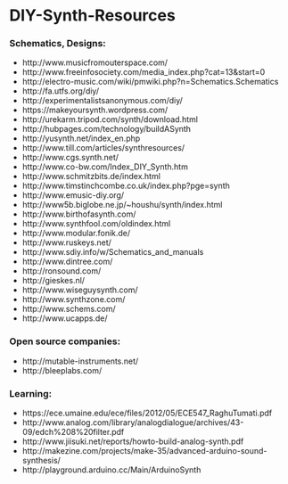 <h1>DIY-Synth-Resources</h2>

<h3>Schematics, Designs:</h3>
<ul>
<li>http://www.musicfromouterspace.com/</li>
<li>http://www.freeinfosociety.com/media_index.php?cat=13&start=0</li>
<li>http://electro-music.com/wiki/pmwiki.php?n=Schematics.Schematics</li>
<li>http://fa.utfs.org/diy/</li>
<li>http://experimentalistsanonymous.com/diy/</li>
<li>https://makeyoursynth.wordpress.com/</li>
<li>http://urekarm.tripod.com/synth/download.html</li>
<li>http://hubpages.com/technology/buildASynth</li>
<li>http://yusynth.net/index_en.php</li>
<li>http://www.till.com/articles/synthresources/</li>
<li>http://www.cgs.synth.net/</li>
<li>http://www.co-bw.com/Index_DIY_Synth.htm</li>
<li>http://www.schmitzbits.de/index.html</li>
<li>http://www.timstinchcombe.co.uk/index.php?pge=synth</li>
<li>http://www.emusic-diy.org/</li>
<li>http://www5b.biglobe.ne.jp/~houshu/synth/index.html</li>
<li>http://www.birthofasynth.com/</li>
<li>http://www.synthfool.com/oldindex.html</li>
<li>http://www.modular.fonik.de/</li>
<li>http://www.ruskeys.net/</li>
<li>http://www.sdiy.info/w/Schematics_and_manuals</li>
<li>http://www.dintree.com/</li>
<li>http://ronsound.com/</li>
<li>http://gieskes.nl/</li>
<li>http://www.wiseguysynth.com/</li>
<li>http://www.synthzone.com/</li>
<li>http://www.schems.com/</li>
<li>http://www.ucapps.de/</li>
</ul>

<h3>Open source companies:</h3>
<ul>
<li>http://mutable-instruments.net/</li>
<li>http://bleeplabs.com/</li>
</ul>

<h3>Learning:</h3>
<ul>
<li>https://ece.umaine.edu/ece/files/2012/05/ECE547_RaghuTumati.pdf</li>
<li>http://www.analog.com/library/analogdialogue/archives/43-09/edch%208%20filter.pdf</li>
<li>http://www.jiisuki.net/reports/howto-build-analog-synth.pdf</li>
<li>http://makezine.com/projects/make-35/advanced-arduino-sound-synthesis/</li>
<li>http://playground.arduino.cc/Main/ArduinoSynth</li>
</ul>
